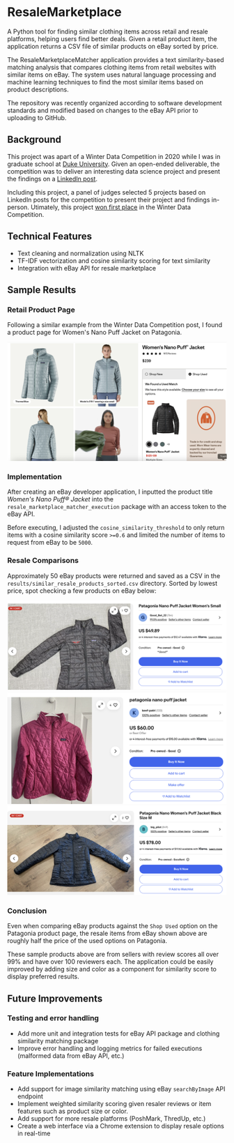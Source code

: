# ResaleMarketplace

A Python tool for finding similar clothing items across retail and resale platforms, helping users find better deals. Given a retail product item, the application returns a CSV file of similar products on eBay sorted by price. 

The ResaleMarketplaceMatcher application provides a text similarity-based matching analysis that compares clothing items from retail websites with similar items on eBay. The system uses natural language processing and machine learning techniques to find the most similar items based on product descriptions.

The repository was recently organized according to software development standards and modified based on changes to the eBay API prior to uploading to GitHub.

## Background

This project was apart of a Winter Data Competition in 2020 while I was in graduate school at [Duke University](https://www.fuqua.duke.edu/programs/mqm-business-analytics). Given an open-ended deliverable, the competition was to deliver an interesting data science project and present the findings on a [LinkedIn post](https://www.linkedin.com/pulse/exploring-resale-marketplace-online-max-gordon/). 

Including this project, a panel of judges selected 5 projects based on LinkedIn posts for the competition to present their project and findings in-person. Utimately, this project [won first place](https://www.linkedin.com/posts/eric-soden_mike-activity-6628517267023937536-t-7K?utm_source=social_share_send&utm_medium=member_desktop_web&rcm=ACoAAB4dAnAB7cCvi-FvbatYDzZz8hB3-KPGsKQ) in the Winter Data Competition.


## Technical Features
- Text cleaning and normalization using NLTK
- TF-IDF vectorization and cosine similarity scoring for text similarity
- Integration with eBay API for resale marketplace


## Sample Results

### Retail Product Page
Following a similar example from the Winter Data Competition post, I found a product page for Women's Nano Puff Jacket on Patagonia. 

![Retail Patagonia Website - Women's Nano Puff Jacket](results/retail_patagonia_product.png)

### Implementation 
After creating an eBay developer application, I inputted the product title *Women's Nano Puff® Jacket* into the `resale_marketplace_matcher_execution` package with an access token to the eBay API. 

Before executing, I adjusted the `cosine_similarity_threshold` to only return items with a cosine similarity score `>=0.6` and limited the number of items to request from eBay to be `5000`. 

### Resale Comparisons
Approximately 50 eBay products were returned and saved as a CSV in the `results/similar_resale_products_sorted.csv` directory. Sorted by lowest price, spot checking a few products on eBay below:

![EBay Product 1](results/resale_ebay_product_1.png)
![EBay Product 2](results/resale_ebay_product_2.png)
![EBay Product 3](results/resale_ebay_product_3.png)

### Conclusion
Even when comparing eBay products against the `Shop Used` option on the Patagonia product page, the resale items from eBay shown above are roughly half the price of the used options on Patagonia. 

These sample products above are from sellers with review scores all over 99% and have over 100 reviewers each. The application could be easily improved by adding size and color as a component for similarity score to display preferred results. 


## Future Improvements

### Testing and error handling
- Add more unit and integration tests for eBay API package and clothing similarity matching package
- Improve error handling and logging metrics for failed executions (malformed data from eBay API, etc.)


### Feature Implementations
- Add support for image similarity matching using eBay `searchByImage` API endpoint
- Implement weighted similarity scoring given resaler reviews or item features such as product size or color. 
- Add support for more resale platforms (PoshMark, ThredUp, etc.)
- Create a web interface via a Chrome extension to display resale options in real-time